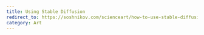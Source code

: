 ```yaml
---
title: Using Stable Diffusion
redirect_to: https://soshnikov.com/scienceart/how-to-use-stable-diffusion-ru/
category: Art
---
```

